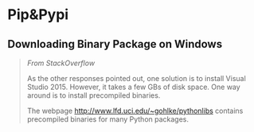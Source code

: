 # Pip&Pypi

## Downloading Binary Package on Windows
> *From StackOverflow*
> 
> As the other responses pointed out, one solution is to install Visual Studio 2015. However, it takes a few GBs of disk space. One way around is to install precompiled binaries. 
> 
> The webpage <http://www.lfd.uci.edu/~gohlke/pythonlibs> contains precompiled binaries for many Python packages.
